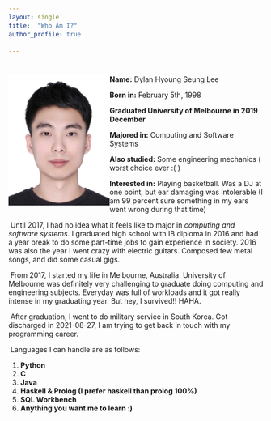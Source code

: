 ```yaml
---
layout: single
title:  "Who Am I?"
author_profile: true

---
```


# <img src="../images/2021-09-29-first/DylanL.jpg" alt="image-left" align="left" width="200px" />

**Name:** Dylan Hyoung Seung Lee

**Born in:** February 5th, 1998

**Graduated University of Melbourne in 2019 December**

**Majored in:** Computing and Software Systems

**Also studied:** Some engineering mechanics ( worst choice ever :( )

**Interested in:** Playing basketball. Was a DJ at one point, but ear damaging was intolerable (I am 99 percent sure something in my ears went wrong during that time)

​	Until 2017, I had no idea what it feels like to major in *computing and software systems*. I graduated high school with IB diploma in 2016 and had a year break to do some part-time jobs to gain experience in society. 2016 was also the year I went crazy with electric guitars. Composed few metal songs, and did some casual gigs. 

​	From 2017, I started my life in Melbourne, Australia. University of Melbourne was definitely very challenging to graduate doing computing and engineering subjects. Everyday was full of workloads and it got really intense in my graduating year. But hey, I survived!! HAHA.

​	After graduation, I went to do military service in South Korea. Got discharged in 2021-08-27, I am trying to get back in touch with my programming career.

​	Languages I can handle are as follows:

1. **Python**
2. **C**
3. **Java**
4. **Haskell & Prolog (I prefer haskell than prolog 100%)**
5. **SQL Workbench**
6. **Anything you want me to learn :)**





